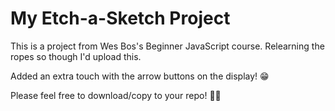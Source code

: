 # My Etch-a-Sketch Project
This is a project from Wes Bos's Beginner JavaScript course. Relearning the ropes so though I'd upload this.

Added an extra touch with the arrow buttons on the display! 😁

Please feel free to download/copy to your repo! 👍🏾

